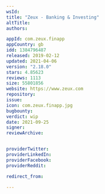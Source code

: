 ```yaml
---
wsId: 
title: "Zeux - Banking & Investing"
altTitle: 
authors:

appId: com.zeux.finapp
appCountry: gb
idd: 1384796487
released: 2019-02-12
updated: 2021-04-06
version: "2.18.0"
stars: 4.85623
reviews: 1113
size: 55801856
website: https://www.zeux.com
repository: 
issue: 
icon: com.zeux.finapp.jpg
bugbounty: 
verdict: wip
date: 2021-09-25
signer: 
reviewArchive:


providerTwitter: 
providerLinkedIn: 
providerFacebook: 
providerReddit: 

redirect_from:

---
```


